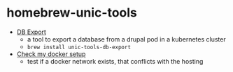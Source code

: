 # homebrew-unic-tools

* [DB Export](https://github.com/silent-murmur/unic-tools-db-export)
  * a tool to export a database from a drupal pod in a kubernetes cluster
  * `brew install unic-tools-db-export`
* [Check my docker setup](https://github.com/silent-murmur/unic-tools-check-my-docker-setup)
  * test if a docker network exists, that conflicts with the hosting

